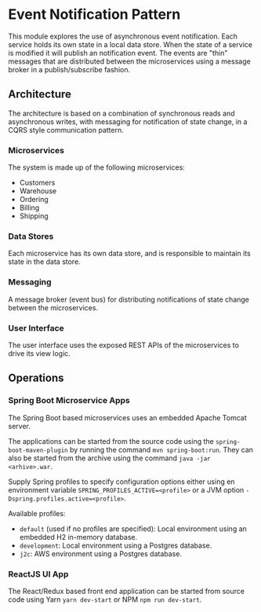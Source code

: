 # Event Notification Pattern
This module explores the use of asynchronous event notification. Each service holds its own state in a local data store. When the state of a service is modified it will publish an notification event. The events are "thin" messages that are distributed between the microservices using a message broker in a publish/subscribe fashion.

## Architecture
The architecture is based on a combination of synchronous reads and asynchronous writes, with messaging for notification of state change, in a CQRS style communication pattern.

### Microservices
The system is made up of the following microservices:

* Customers
* Warehouse
* Ordering
* Billing
* Shipping

### Data Stores
Each microservice has its own data store, and is responsible to maintain its state in the data store.

### Messaging
A message broker (event bus) for distributing notifications of state change between the microservices.

### User Interface
The user interface uses the exposed REST APIs of the microservices to drive its view logic.

## Operations

### Spring Boot Microservice Apps
The Spring Boot based microservices uses an embedded Apache Tomcat server.

The applications can be started from the source code using the `spring-boot-maven-plugin` by running the command `mvn spring-boot:run`.
They can also be started from the archive using the command `java -jar <arhive>.war`.

Supply Spring profiles to specify configuration options either using en environment variable `SPRING_PROFILES_ACTIVE=<profile>` or a JVM option `-Dspring.profiles.active=<profile>`.

Available profiles:
* `default` (used if no profiles are specified): Local environment using an embedded H2 in-memory database.
* `development`: Local environment using a Postgres database.
* `j2c`: AWS environment using a Postgres database.

### ReactJS UI App
The React/Redux based front end application can be started from source code using Yarn `yarn dev-start` or NPM `npm run dev-start`.

